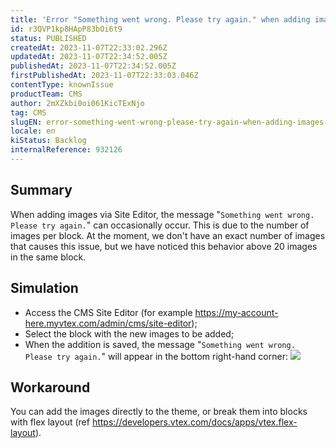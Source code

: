 ```yaml
---
title: 'Error "Something went wrong. Please try again." when adding images via Site Editor'
id: r3QVP1kp8HApP83bOi6t9
status: PUBLISHED
createdAt: 2023-11-07T22:33:02.296Z
updatedAt: 2023-11-07T22:34:52.005Z
publishedAt: 2023-11-07T22:34:52.005Z
firstPublishedAt: 2023-11-07T22:33:03.046Z
contentType: knownIssue
productTeam: CMS
author: 2mXZkbi0oi061KicTExNjo
tag: CMS
slugEN: error-something-went-wrong-please-try-again-when-adding-images-via-site-editor
locale: en
kiStatus: Backlog
internalReference: 932126
---
```


## Summary


When adding images via Site Editor, the message "`Something went wrong. Please try again.`" can occasionally occur.
This is due to the number of images per block. At the moment, we don't have an exact number of images that causes this issue, but we have noticed this behavior above 20 images in the same block.


##

## Simulation



- Access the CMS Site Editor (for example https://my-account-here.myvtex.com/admin/cms/site-editor);
- Select the block with the new images to be added;
- When the addition is saved, the message "`Something went wrong. Please try again.`" will appear in the bottom right-hand corner:
 ![](https://vtexhelp.zendesk.com/attachments/token/97C4wewa6iz3f7bsmHtdnXu1H/?name=image.png)


##

## Workaround


You can add the images directly to the theme, or break them into blocks with flex layout (ref https://developers.vtex.com/docs/apps/vtex.flex-layout).




